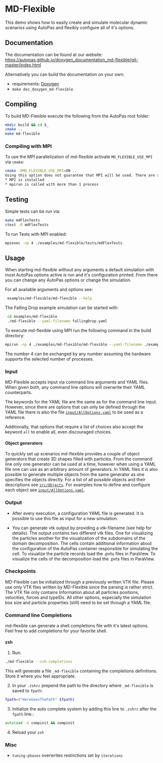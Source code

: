 # MD-Flexible

This demo shows how to easily create and simulate molecular dynamic
scenarios using AutoPas and flexibly configure all of it's options.

## Documentation
The documentation can be found at our website:
 <https://autopas.github.io/doxygen_documentation_md-flexible/git-master/index.html>

Alternatively you can build the documentation on your own:
* requirements: [Doxygen](http://www.doxygen.nl/)
* `make doc_doxygen_md-flexible`

## Compiling
To build MD-Flexible execute the following from the AutoPas root folder:
```bash
mkdir build && cd $_
cmake ..
make md-flexible
```

### Compiling with MPI
To use the MPI parallelization of md-flexible activate `MD_FLEXIBLE_USE_MPI` via `cmake`:
```bash
cmake -DMD_FLEXIBLE_USE_MPI=ON ..
Using this option does not guarantee that MPI will be used. There are some additional requirements:
* MPI is installed
* mpirun is called with more than 1 process
```

## Testing
Simple tests can be run via:
```bash
make mdFlexTests
ctest -R mdFlexTests
```
To run Tests with MPI enabled:
```bash
mpiexec -np 4 ./examples/md-flexible/tests/mdFlexTests
```

## Usage

When starting md-flexible without any arguments a default simulation with
most AutoPas options active is run and it's configuration printed. From
there you can change any AutoPas options or change the simulation.

For all available arguments and options see:
```bash
 examples/md-flexible/md-flexible --help
```

The Falling Drop example simulation can be started with:
```bash
 cd examples/md-flexible
 ./md-flexible --yaml-filename fallingDrop.yaml
```

To execute md-flexible using MPI run the following command in the build directory:
```bash
mpirun -np 4 ./examples/md-flexible/md-flexible --yaml-filename ./examples/md-flexible/fallingDrop.yaml
```
The number 4 can be exchanged by any number assuming the hardware supports the 
selected number of processes.

### Input

MD-Flexible accepts input via command line arguments and YAML files.
When given both, any command line options will overwrite their YAML
counterparts.

The keywords for the YAML file are the same as for the command line
input. However, since there are options that can only be defined
through the YAML file there is also the file [`input/AllOptions.yaml`](https://github.com/AutoPas/AutoPas/blob/master/examples/md-flexible/input/AllOptions.yaml)
to be used as a reference.

Additionally, that options that require a list of choices also
accept the keyword `all` to enable all, even discouraged choices.

#### Object generators

To quickly set up scenarios md-flexible provides a couple of object
generators that create 3D shapes filled with particles. From the command line
only one generator can be used at a time, however when using a YAML file one
can use as an arbitrary amount of generators. In YAML files it is also
possible to generate multiple objects from the same generator as one
specifies the objects directly. For a list of all possible objects and their
descriptions see [`src/Objects`](https://autopas.github.io/doxygen_documentation_md-flexible/git-master/dir_8e5023335c6d80afeb9fe41ac1daf95f.html).
For examples how to define and configure each object see [`input/AllOptions.yaml`](https://github.com/AutoPas/AutoPas/blob/master/examples/md-flexible/input/AllOptions.yaml).

### Output

* After every execution, a configuration YAML file is generated. It is possible
  to use this file as input for a new simulation.

* You can generate vtk output by providing a vtk-filename
(see help for details). The output contains two different vtk files. One for
  visualizing the particles another for the visualization of the subdomains of
  the domain decomposition.
The cells contain additional information about the configuration of the AutoPas
  container responsible for simulating the cell.
To visualize the particle records load the .pvtu files in ParaView. To visualize
  the cells of the decomposition load the .pvts files in ParaView.


### Checkpoints

MD-Flexible can be initialized through a previously written VTK file.
Please use only VTK files written by MD-Flexible since the parsing is
rather strict. The VTK file only contains Information about all
particles positions, velocities, forces and typeIDs. All other options,
especially the simulation box size and particle properties (still) need
to be set through a YAML file.

### Command line Completions

md-flexible can generate a shell completions file with it's latest options.
Feel free to add completions for your favorite shell.

#### zsh

1. Run:
```zsh
./md-flexible --zsh-completions
```
This will generate a file `_md-flexible` containing the completions definitions. 
Store it where you feel appropriate.
 
2. In your `.zshrc` prepend the path to the directory where `_md-flexible` is saved to `fpath`:
```zsh
fpath=("HereGoesThePath" $fpath)
```

3. Initialize the auto complete system by adding this line to `.zshrc` after the `fpath` line.:
```zsh
autoload -U compinit && compinit
```

4. Reload your `zsh`

### Misc

* `tuning-phases` overwrites restrictions set by `iterations`
